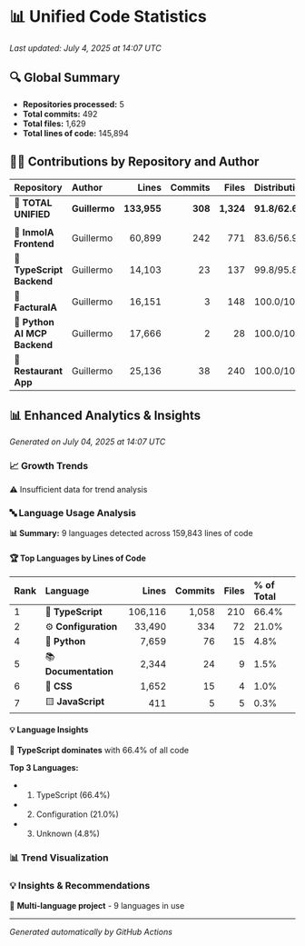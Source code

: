 # 📊 Unified Code Statistics

*Last updated: July 4, 2025 at 14:07 UTC*

## 🔍 Global Summary

- **Repositories processed:** 5
- **Total commits:** 492
- **Total files:** 1,629
- **Total lines of code:** 145,894

## 👨‍💻 Contributions by Repository and Author

| Repository | Author | Lines | Commits | Files | Distribution % |
|:-----------|:-------|------:|--------:|------:|:---------------|
| **🌟 TOTAL UNIFIED** | **Guillermo** | **133,955** | **308** | **1,324** | **91.8/62.6/81.3** |
| | | | | | |
| 📁 **InmoIA Frontend** | Guillermo | 60,899 | 242 | 771 | 83.6/56.9/71.8 |
| 📁 **TypeScript Backend** | Guillermo | 14,103 | 23 | 137 | 99.8/95.8/98.6 |
| 📁 **FacturaIA** | Guillermo | 16,151 | 3 | 148 | 100.0/100.0/100.0 |
| 📁 **Python AI MCP Backend** | Guillermo | 17,666 | 2 | 28 | 100.0/100.0/100.0 |
| 📁 **Restaurant App** | Guillermo | 25,136 | 38 | 240 | 100.0/100.0/100.0 |
## 📊 Enhanced Analytics & Insights

*Generated on July 04, 2025 at 14:07 UTC*

### 📈 Growth Trends

⚠️ Insufficient data for trend analysis

### 🔤 Language Usage Analysis

**📊 Summary:** 9 languages detected across 159,843 lines of code

#### 🏆 Top Languages by Lines of Code

| Rank | Language | Lines | Commits | Files | % of Total |
|:-----|:---------|------:|--------:|------:|:-----------|
| 1 | 🔷 **TypeScript** | 106,116 | 1,058 | 210 | 66.4% |
| 2 | ⚙️ **Configuration** | 33,490 | 334 | 72 | 21.0% |
| 4 | 🐍 **Python** | 7,659 | 76 | 15 | 4.8% |
| 5 | 📚 **Documentation** | 2,344 | 24 | 9 | 1.5% |
| 6 | 🎨 **CSS** | 1,652 | 15 | 4 | 1.0% |
| 7 | 🟨 **JavaScript** | 411 | 5 | 5 | 0.3% |

#### 💡 Language Insights

🎯 **TypeScript dominates** with 66.4% of all code

**Top 3 Languages:**
- 1. TypeScript (66.4%)
- 2. Configuration (21.0%)
- 3. Unknown (4.8%)

### 📊 Trend Visualization

### 💡 Insights & Recommendations

🔄 **Multi-language project** - 9 languages in use


---
*Generated automatically by GitHub Actions*